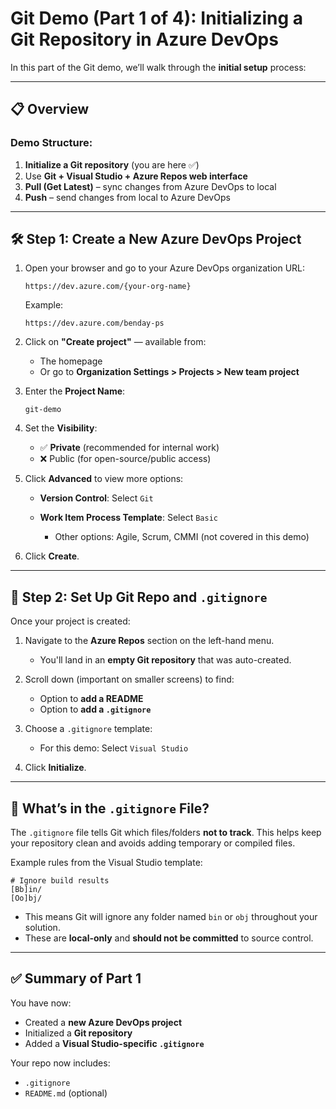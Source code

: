 # Git Demo (Part 1 of 4): Initializing a Git Repository in Azure DevOps

In this part of the Git demo, we’ll walk through the **initial setup** process:

---

## 📋 Overview

### Demo Structure:

1. **Initialize a Git repository** (you are here ✅)
2. Use **Git + Visual Studio + Azure Repos web interface**
3. **Pull (Get Latest)** – sync changes from Azure DevOps to local
4. **Push** – send changes from local to Azure DevOps

---

## 🛠️ Step 1: Create a New Azure DevOps Project

1. Open your browser and go to your Azure DevOps organization URL:

   ```
   https://dev.azure.com/{your-org-name}
   ```

   Example:

   ```
   https://dev.azure.com/benday-ps
   ```

2. Click on **"Create project"** — available from:

   * The homepage
   * Or go to **Organization Settings > Projects > New team project**

3. Enter the **Project Name**:

   ```
   git-demo
   ```

4. Set the **Visibility**:

   * ✅ **Private** (recommended for internal work)
   * ❌ Public (for open-source/public access)

5. Click **Advanced** to view more options:

   * **Version Control**: Select `Git`
   * **Work Item Process Template**: Select `Basic`

     * Other options: Agile, Scrum, CMMI (not covered in this demo)

6. Click **Create**.

---

## 📁 Step 2: Set Up Git Repo and `.gitignore`

Once your project is created:

1. Navigate to the **Azure Repos** section on the left-hand menu.

   * You'll land in an **empty Git repository** that was auto-created.

2. Scroll down (important on smaller screens) to find:

   * Option to **add a README**
   * Option to **add a `.gitignore`**

3. Choose a `.gitignore` template:

   * For this demo: Select `Visual Studio`

4. Click **Initialize**.

---

## 📄 What’s in the `.gitignore` File?

The `.gitignore` file tells Git which files/folders **not to track**.
This helps keep your repository clean and avoids adding temporary or compiled files.

Example rules from the Visual Studio template:

```gitignore
# Ignore build results
[Bb]in/
[Oo]bj/
```

* This means Git will ignore any folder named `bin` or `obj` throughout your solution.
* These are **local-only** and **should not be committed** to source control.

---

## ✅ Summary of Part 1

You have now:

* Created a **new Azure DevOps project**
* Initialized a **Git repository**
* Added a **Visual Studio-specific `.gitignore`**

Your repo now includes:

* `.gitignore`
* `README.md` (optional)

